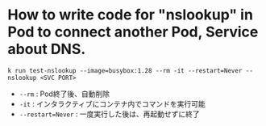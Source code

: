# How to write code for "nslookup" in Pod to connect another Pod, Service about DNS.
```
k run test-nslookup --image=busybox:1.28 --rm -it --restart=Never -- nslookup <SVC PORT> 
```
- ```--rm``` : Pod終了後、自動削除
- ```-it``` : インタラクティブにコンテナ内でコマンドを実行可能
- ```--restart=Never``` : 一度実行した後は、再起動せずに終了
